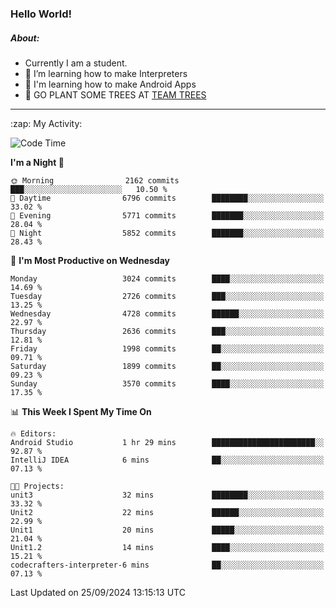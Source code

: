 ### Hello World!

##### About:
- Currently I am a student.
- 🌱 I’m learning how to make Interpreters
- 🌱 I'm learning how to make Android Apps
- 🌱 GO PLANT SOME TREES AT [TEAM TREES](https://teamtrees.org/)

---
  <summary>:zap: My Activity:</summary>
  
<!--START_SECTION:waka-->
![Code Time](http://img.shields.io/badge/Code%20Time-1%2C473%20hrs%2059%20mins-blue)

**I'm a Night 🦉** 

```text
🌞 Morning                2162 commits        ███░░░░░░░░░░░░░░░░░░░░░░   10.50 % 
🌆 Daytime                6796 commits        ████████░░░░░░░░░░░░░░░░░   33.02 % 
🌃 Evening                5771 commits        ███████░░░░░░░░░░░░░░░░░░   28.04 % 
🌙 Night                  5852 commits        ███████░░░░░░░░░░░░░░░░░░   28.43 % 
```
📅 **I'm Most Productive on Wednesday** 

```text
Monday                   3024 commits        ████░░░░░░░░░░░░░░░░░░░░░   14.69 % 
Tuesday                  2726 commits        ███░░░░░░░░░░░░░░░░░░░░░░   13.25 % 
Wednesday                4728 commits        ██████░░░░░░░░░░░░░░░░░░░   22.97 % 
Thursday                 2636 commits        ███░░░░░░░░░░░░░░░░░░░░░░   12.81 % 
Friday                   1998 commits        ██░░░░░░░░░░░░░░░░░░░░░░░   09.71 % 
Saturday                 1899 commits        ██░░░░░░░░░░░░░░░░░░░░░░░   09.23 % 
Sunday                   3570 commits        ████░░░░░░░░░░░░░░░░░░░░░   17.35 % 
```


📊 **This Week I Spent My Time On** 

```text
🔥 Editors: 
Android Studio           1 hr 29 mins        ███████████████████████░░   92.87 % 
IntelliJ IDEA            6 mins              ██░░░░░░░░░░░░░░░░░░░░░░░   07.13 % 

🐱‍💻 Projects: 
unit3                    32 mins             ████████░░░░░░░░░░░░░░░░░   33.32 % 
Unit2                    22 mins             ██████░░░░░░░░░░░░░░░░░░░   22.99 % 
Unit1                    20 mins             █████░░░░░░░░░░░░░░░░░░░░   21.04 % 
Unit1.2                  14 mins             ████░░░░░░░░░░░░░░░░░░░░░   15.21 % 
codecrafters-interpreter-6 mins              ██░░░░░░░░░░░░░░░░░░░░░░░   07.13 % 
```


 Last Updated on 25/09/2024 13:15:13 UTC
<!--END_SECTION:waka-->
